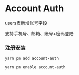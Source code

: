 # Account Auth

users表新增账号字段

支持手机号、邮箱、账号+密码登陆

### 注册安装

```
yarn pm add account-auth

yarn pm enable account-auth
```
